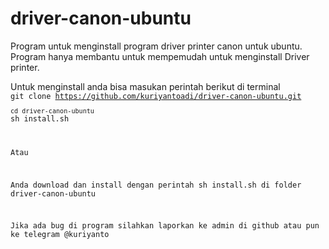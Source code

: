 # driver-canon-ubuntu
Program untuk menginstall program driver printer canon untuk ubuntu. Program hanya membantu untuk mempemudah untuk menginstall Driver printer.

Untuk menginstall anda bisa masukan perintah berikut di terminal
<code><br>git clone https://github.com/kuriyantoadi/driver-canon-ubuntu.git
<code><br>cd driver-canon-ubuntu
</code><br>sh install.sh

Atau 

Anda download dan install dengan perintah sh install.sh di folder driver-canon-ubuntu

Jika ada bug di program silahkan laporkan ke admin di github atau pun ke telegram @kuriyanto
